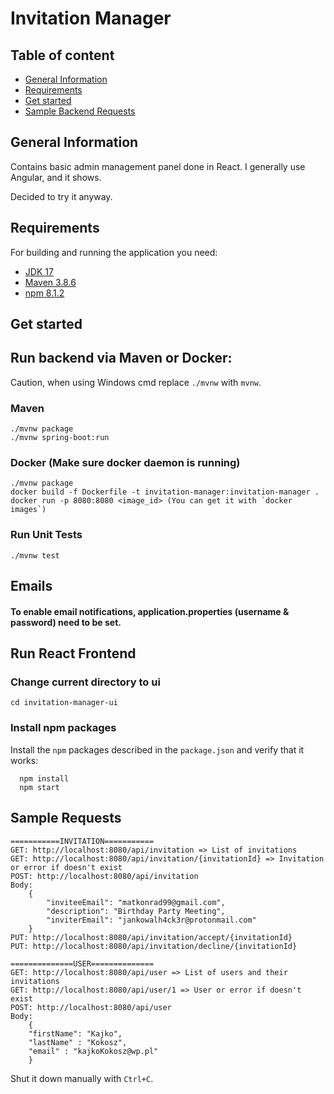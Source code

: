 # Invitation Manager

## Table of content
* [General Information](#general-information)
* [Requirements](#Requirements)
* [Get started](#get-started)
* [Sample Backend Requests](#Sample-Requests)


## General Information
Contains basic admin management panel done in React. I generally use Angular, and it shows. 

Decided to try it anyway.

## Requirements

For building and running the application you need:

- [JDK 17](https://www.oracle.com/java/technologies/downloads/#java17)
- [Maven 3.8.6](https://maven.apache.org)
- [npm 8.1.2](https://www.npmjs.com/package/npm)

## Get started

## Run backend via Maven or Docker:

Caution, when using Windows cmd replace `./mvnw` with `mvnw`.

### Maven
    ./mvnw package
    ./mvnw spring-boot:run

### Docker (Make sure docker daemon is running)
    ./mvnw package
    docker build -f Dockerfile -t invitation-manager:invitation-manager .
    docker run -p 8080:8080 <image_id> (You can get it with `docker images`)

### Run Unit Tests
    ./mvnw test
## Emails
#### To enable email notifications, application.properties (username & password) need to be set.

## Run React Frontend
### Change current directory to ui
    cd invitation-manager-ui

### Install npm packages
Install the `npm` packages described in the `package.json` and verify that it works:

      npm install
      npm start

## Sample Requests
```
===========INVITATION===========
GET: http://localhost:8080/api/invitation => List of invitations
GET: http://localhost:8080/api/invitation/{invitationId} => Invitation or error if doesn't exist
POST: http://localhost:8080/api/invitation
Body:
    {
        "inviteeEmail": "matkonrad99@gmail.com",
        "description": "Birthday Party Meeting",
        "inviterEmail": "jankowalh4ck3r@protonmail.com"
    }
PUT: http://localhost:8080/api/invitation/accept/{invitationId}
PUT: http://localhost:8080/api/invitation/decline/{invitationId}

==============USER==============
GET: http://localhost:8080/api/user => List of users and their invitations
GET: http://localhost:8080/api/user/1 => User or error if doesn't exist
POST: http://localhost:8080/api/user
Body:
    {
    "firstName": "Kajko",
    "lastName" : "Kokosz",
    "email" : "kajkoKokosz@wp.pl"
    }
```

Shut it down manually with `Ctrl+C`.
